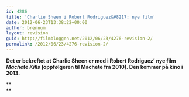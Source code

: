 ```yaml
---
id: 4286
title: 'Charlie Sheen i Robert Rodriguez&#8217; nye film'
date: 2012-06-23T13:38:22+00:00
author: brennum
layout: revision
guid: http://filmbloggen.net/2012/06/23/4276-revision-2/
permalink: /2012/06/23/4276-revision-2/
---
```

**Det er bekreftet at Charlie Sheen er med i Robert Rodriguez&#8217; nye film _Machete Kills_ (oppfølgeren til Machete fra 2010). Den kommer på kino i 2013.** 

**  
**